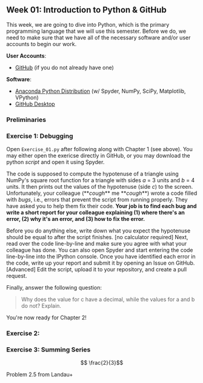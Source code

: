 ## Week 01: Introduction to Python & GitHub

This week, we are going to dive into Python, which is the primary programming 
language that we will use this semester. Before we do, we need to make sure that
we have all of the necessary software and/or user accounts to begin our work.

**User Accounts**:
 - [GitHub](https://github.com) (if you do not already have one)

**Software**:
 - [Anaconda Python Distribution](https://www.anaconda.com/distribution/) (w/ Spyder, NumPy, SciPy, Matplotlib, VPython)
 - [GitHub Desktop](https://desktop.github.com/)

### Preliminaries



### Exercise 1: Debugging

Open `Exercise_01.py` after following along with Chapter 1 (see above). You may 
either open the exericse directly in GitHub, or you may download the python 
_script_ and open it using Spyder.

The code is supposed to compute the hypotenuse of a triangle using NumPy's square
root function for a triangle with sides *a* = 3 units and *b* = 4 units. It then
prints out the values of the hypotenuse (side *c*) to the screen. Unfortunately,
your colleague (\*\**cough*\*\* me \*\**cough*\*\*) wrote a code filled with *bugs*, i.e., 
errors that prevent the script from running properly. They have asked you to help
them fix their code. __Your job is to find each bug and write a short report for 
your colleague explaining (1) where there's an error, (2) why it's an error, 
and (3) how to fix the error.__ 

Before you do anything else, write down what you expect the hypotenuse should be 
equal to after the script finishes. [no calculator required] Next, read over the
code line-by-line and make sure you agree with what your colleague has done. 
You can also open Spyder and start entering the code line-by-line into the 
IPython console. Once you have identified each error in the code, write up your
report and submit it by opening an Issue on GitHub. [Advanced] Edit the script, 
upload it to your repository, and create a pull request. 

Finally, answer the following question:

> Why does the value for c have a decimal, while the values for a and b do not? 
Explain.

You're now ready for Chapter 2!

### Exercise 2: 

### Exercise 3: Summing Series

```math
    \frac{2}{3}
```

Problem 2.5 from Landau+